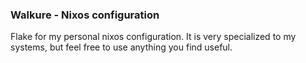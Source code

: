 ### Walkure - Nixos configuration

Flake for my personal nixos configuration. It is very specialized to my systems, but feel free to use anything you find useful.